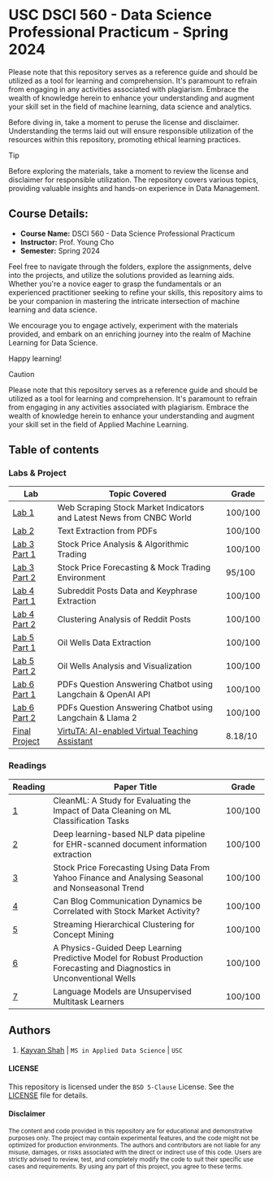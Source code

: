 # USC DSCI 560 - Data Science Professional Practicum - Spring 2024
Please note that this repository serves as a reference guide and should be utilized as a tool for learning and comprehension. It's paramount to refrain from engaging in any activities associated with plagiarism. Embrace the wealth of knowledge herein to enhance your understanding and augment your skill set in the field of machine learning, data science and analytics.

Before diving in, take a moment to peruse the license and disclaimer. Understanding the terms laid out will ensure responsible utilization of the resources within this repository, promoting ethical learning practices.

> [!TIP]
> Before exploring the materials, take a moment to review the license and disclaimer for responsible utilization. The repository covers various topics, providing valuable insights and hands-on experience in Data Management.

## Course Details:
- **Course Name:** DSCI 560 - Data Science Professional Practicum
- **Instructor:** Prof. Young Cho
- **Semester:** Spring 2024

Feel free to navigate through the folders, explore the assignments, delve into the projects, and utilize the solutions provided as learning aids. Whether you're a novice eager to grasp the fundamentals or an experienced practitioner seeking to refine your skills, this repository aims to be your companion in mastering the intricate intersection of machine learning and data science.

We encourage you to engage actively, experiment with the materials provided, and embark on an enriching journey into the realm of Machine Learning for Data Science.

Happy learning!

> [!CAUTION]
> Please note that this repository serves as a reference guide and should be utilized as a tool for learning and comprehension. It's paramount to refrain from engaging in any activities associated with plagiarism. Embrace the wealth of knowledge herein to enhance your understanding and augment your skill set in the field of Applied Machine Learning.

## Table of contents
### Labs & Project
|  Lab  |  Topic Covered | Grade |
|-------|--------------------------|--------|
| [Lab 1](/lab1/) | Web Scraping Stock Market Indicators and Latest News from CNBC World | 100/100 |
| [Lab 2](/lab2/) | Text Extraction from PDFs | 100/100 |
| [Lab 3 Part 1](/lab3-part1/) | Stock Price Analysis & Algorithmic Trading | 100/100 |
| [Lab 3 Part 2](/lab3-part2/) | Stock Price Forecasting & Mock Trading Environment | 95/100 |
| [Lab 4 Part 1](/lab4-part1/) | Subreddit Posts Data and Keyphrase Extraction | 100/100 |
| [Lab 4 Part 2](/lab4-part2/) | Clustering Analysis of Reddit Posts | 100/100 |
| [Lab 5 Part 1](/lab5-part1/) | Oil Wells Data Extraction | 100/100 |
| [Lab 5 Part 2](/lab5-part2/) | Oil Wells Analysis and Visualization | 100/100 |
| [Lab 6 Part 1](/lab6-part1/) | PDFs Question Answering Chatbot using Langchain & OpenAI API | 100/100 |
| [Lab 6 Part 2](/lab6-part2/) | PDFs Question Answering Chatbot using Langchain & Llama 2 | 100/100 |
| [Final Project](/final-project/) | [VirtuTA: AI-enabled Virtual Teaching Assistant](https://github.com/KayvanShah1/VirtuTA)  | 8.18/10 |

### Readings
| Reading  | Paper Title | Grade |
| --------- | ----------- | ------- |
| [1](/reading1/) | CleanML: A Study for Evaluating the Impact of Data Cleaning on ML Classification Tasks | 100/100 |
| [2](/reading2/) | Deep learning-based NLP data pipeline for EHR-scanned document information extraction | 100/100 |
| [3](/reading3/) | Stock Price Forecasting Using Data From Yahoo Finance and Analysing Seasonal and Nonseasonal Trend | 100/100 |
| [4](/reading4/) | Can Blog Communication Dynamics be Correlated with Stock Market Activity? | 100/100 |
| [5](/reading5/) | Streaming Hierarchical Clustering for Concept Mining | 100/100 |
| [6](/reading6/) | A Physics-Guided Deep Learning Predictive Model for Robust Production Forecasting and Diagnostics in Unconventional Wells | 100/100 |
| [7](/reading7/) | Language Models are Unsupervised Multitask Learners | 100/100 |

## Authors
1. [Kayvan Shah](https://github.com/KayvanShah1) | `MS in Applied Data Science` | `USC`
<!-- 1. [Soma Meghana Prathipati](https://www.linkedin.com/in/soma-meghana-p-/) | `MS in Applied Data Science` | `USC` -->
<!-- 1. [Shreyansh Baredia](https://github.com/SHREYANSH-BARDIA) | `MS in Applied Data Science` | `USC` -->

#### LICENSE
This repository is licensed under the `BSD 5-Clause` License. See the [LICENSE](LICENSE) file for details.

#### Disclaimer

<sub>
The content and code provided in this repository are for educational and demonstrative purposes only. The project may contain experimental features, and the code might not be optimized for production environments. The authors and contributors are not liable for any misuse, damages, or risks associated with the direct or indirect use of this code. Users are strictly advised to review, test, and completely modify the code to suit their specific use cases and requirements. By using any part of this project, you agree to these terms.
</sub>

